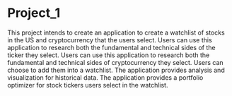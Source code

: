 # Project_1

This project intends to create an application to create a watchlist of stocks in the US and  cryptocurrency that the users select.
Users can use this application to research both the fundamental and technical sides of the ticker they select.
Users can use this application to research both the fundamental and technical sides of cryptocurrency they select.
Users can choose to add them into a watchlist.
The application provides analysis and visualization for historical data.
The application provides a portfolio optimizer for stock tickers users select in the watchlist.
